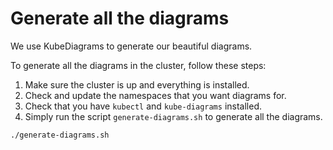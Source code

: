 # Generate all the diagrams

We use KubeDiagrams to generate our beautiful diagrams.

To generate all the diagrams in the cluster, follow these steps:

1. Make sure the cluster is up and everything is installed.
1. Check and update the namespaces that you want diagrams for.
1. Check that you have `kubectl` and `kube-diagrams` installed.
1. Simply run the script `generate-diagrams.sh` to generate all the diagrams.

```sh
./generate-diagrams.sh
```
